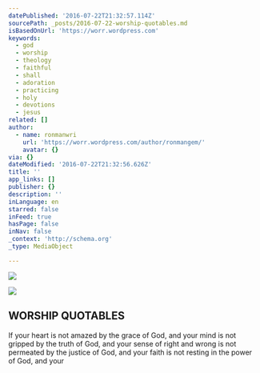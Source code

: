 ```yaml
---
datePublished: '2016-07-22T21:32:57.114Z'
sourcePath: _posts/2016-07-22-worship-quotables.md
isBasedOnUrl: 'https://worr.wordpress.com'
keywords:
  - god
  - worship
  - theology
  - faithful
  - shall
  - adoration
  - practicing
  - holy
  - devotions
  - jesus
related: []
author:
  - name: ronmanwri
    url: 'https://worr.wordpress.com/author/ronmangem/'
    avatar: {}
via: {}
dateModified: '2016-07-22T21:32:56.626Z'
title: ''
app_links: []
publisher: {}
description: ''
inLanguage: en
starred: false
inFeed: true
hasPage: false
inNav: false
_context: 'http://schema.org'
_type: MediaObject

---
```

![](https://the-grid-user-content.s3-us-west-2.amazonaws.com/4b389752-00e9-4187-885a-ef888287faaa.jpg)

<article style=""><img src="https://s3-us-west-2.amazonaws.com/the-grid-img/p/334e6f26a27868da2d99258bfceb234c0b2f1842.jpg" /><h1>WORSHIP QUOTABLES</h1><p>If your heart is not amazed by the grace of God, and your mind is not gripped by the truth of God, and your sense of right and wrong is not permeated by the justice of God, and your faith is not resting in the power of God, and your</p></article>